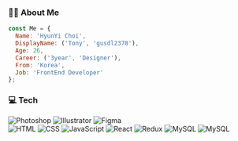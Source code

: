 ### 🙍‍♀️ About Me
```javascript
const Me = {
  Name: 'HyunYi Choi',
  DisplayName: ('Tony', 'gusdl2378'),
  Age: 26,
  Career: ('3year', 'Designer'),
  From: 'Korea',
  Job: 'FrontEnd Developer'
};
```

### 💻 Tech
![Photoshop](https://img.shields.io/badge/-Photoshop-31A8FF?&logo=adobephotoshop&logoColor=white)
![Illustrator](https://img.shields.io/badge/-Illustrator-FF9A00?&logo=adobeillustrator&logoColor=white)
![Figma](https://img.shields.io/badge/-Figma-F24E1E?&logo=figma&logoColor=white)<br/>
![HTML](https://img.shields.io/badge/-HTML-E34F26?&logo=html5&logoColor=white)
![CSS](https://img.shields.io/badge/-CSS-1572B6?&logo=css3&logoColor=white)
![JavaScript](https://img.shields.io/badge/-JavaScript-F7DF1E?&logo=javascript&logoColor=white)
![React](https://img.shields.io/badge/-React-61DAFB?&logo=react&logoColor=white)
![Redux](https://img.shields.io/badge/-Redux-764ABC?&logo=redux&logoColor=white)
![MySQL](https://img.shields.io/badge/-MySQL-4479A1?&logo=mysql&logoColor=white)
![MySQL](https://img.shields.io/badge/-nodejs-339933?&logo=nodedotjs&logoColor=white)

